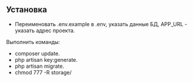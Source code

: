 ## Установка

- Переименовать .env.example в .env, указать данные БД, APP_URL - указать адрес проекта.

Выполнить команды:
- composer update.
- php artisan key:generate.
- php artisan migrate.
- chmod 777 -R storage/
